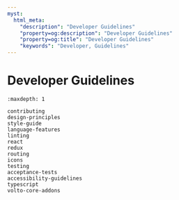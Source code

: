 ```yaml
---
myst:
  html_meta:
    "description": "Developer Guidelines"
    "property=og:description": "Developer Guidelines"
    "property=og:title": "Developer Guidelines"
    "keywords": "Developer, Guidelines"
---
```


# Developer Guidelines

```{toctree}
:maxdepth: 1

contributing
design-principles
style-guide
language-features
linting
react
redux
routing
icons
testing
acceptance-tests
accessibility-guidelines
typescript
volto-core-addons
```
